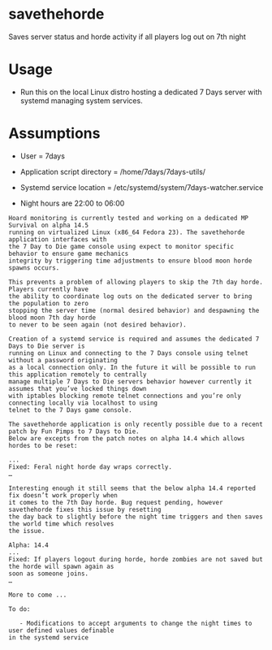 savethehorde
===========
Saves server status and horde activity if all players log out on 7th night

**Usage**
======== 
   - Run this on the local Linux distro hosting a dedicated 7 Days server with systemd managing system services. 

**Assumptions**
=============
   - User = 7days

   - Application script directory = /home/7days/7days-utils/

   - Systemd service location = /etc/systemd/system/7days-watcher.service

   - Night hours are 22:00 to 06:00
```
Hoard monitoring is currently tested and working on a dedicated MP Survival on alpha 14.5
running on virtualized Linux (x86_64 Fedora 23). The savethehorde application interfaces with
the 7 Day to Die game console using expect to monitor specific behavior to ensure game mechanics 
integrity by triggering time adjustments to ensure blood moon horde spawns occurs. 

This prevents a problem of allowing players to skip the 7th day horde. Players currently have 
the ability to coordinate log outs on the dedicated server to bring the population to zero 
stopping the server time (normal desired behavior) and despawning the blood moon 7th day horde
to never to be seen again (not desired behavior).

Creation of a systemd service is required and assumes the dedicated 7 Days to Die server is
running on Linux and connecting to the 7 Days console using telnet without a password originating
as a local connection only. In the future it will be possible to run this application remotely to centrally 
manage multiple 7 Days to Die servers behavior however currently it assumes that you’ve locked things down 
with iptables blocking remote telnet connections and you’re only connecting locally via localhost to using
telnet to the 7 Days game console. 

The savethehorde application is only recently possible due to a recent patch by Fun Pimps to 7 Days to Die.
Below are excepts from the patch notes on alpha 14.4 which allows hordes to be reset:

...
Fixed: Feral night horde day wraps correctly.
…

Interesting enough it still seems that the below alpha 14.4 reported fix doesn’t work properly when 
it comes to the 7th Day horde. Bug request pending, however savethehorde fixes this issue by resetting
the day back to slightly before the night time triggers and then saves the world time which resolves
the issue.

Alpha: 14.4
...
Fixed: If players logout during horde, horde zombies are not saved but the horde will spawn again as
soon as someone joins.
…

More to come ...

To do:

   - Modifications to accept arguments to change the night times to user defined values definable 
in the systemd service
